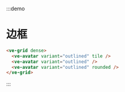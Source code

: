 :::demo

# 边框

```html
<ve-grid dense>
  <ve-avatar variant="outlined" tile />
  <ve-avatar variant="outlined" />
  <ve-avatar variant="outlined" rounded />
</ve-grid>
```

:::